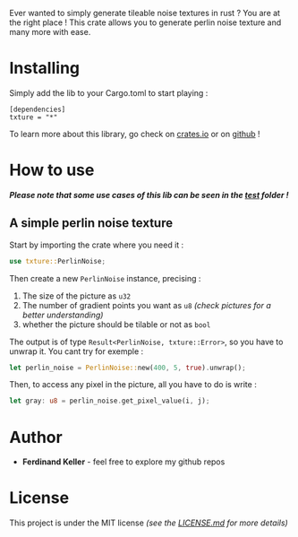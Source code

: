 Ever wanted to simply generate tileable noise textures in rust ? You are at the right place ! This crate allows you to generate perlin noise texture and many more with ease.

# Installing
Simply add the lib to your Cargo.toml to start playing :
```
[dependencies]
txture = "*"
```
To learn more about this library, go check on [crates.io](https://crates.io/crates/txture) or on [github](https://github.com/ferdinandklr/txture) !

# How to use
***Please note that some use cases of this lib can be seen in the [test](https://google.com) folder !***

## A simple perlin noise texture
Start by importing the crate where you need it :

```rust
use txture::PerlinNoise;
```
Then create a new `PerlinNoise` instance, precising :
1) The size of the picture as `u32`
2) The number of gradient points you want as `u8` _(check pictures for a better understanding)_
3) whether the picture should be tilable or not as `bool`

The output is of type `Result<PerlinNoise, txture::Error>`, so you have to unwrap it. You cant try for exemple :
```rust
let perlin_noise = PerlinNoise::new(400, 5, true).unwrap();
```

Then,  to access any pixel in the picture, all you have to do is write :
```rust
let gray: u8 = perlin_noise.get_pixel_value(i, j);
```

# Author
- **Ferdinand Keller** - feel free to explore my github repos
# License
This project is under the MIT license _(see the [LICENSE.md](https://github.com/ferdinandklr/txture/LICENSE.md) for more details)_
